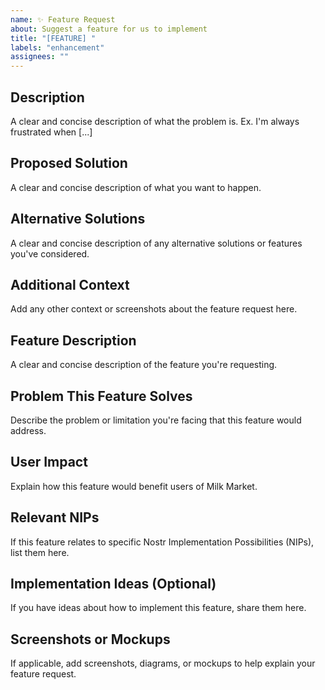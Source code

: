```yaml
---
name: ✨ Feature Request
about: Suggest a feature for us to implement
title: "[FEATURE] "
labels: "enhancement"
assignees: ""
---
```


## Description

A clear and concise description of what the problem is. Ex. I'm always frustrated when [...]

## Proposed Solution

A clear and concise description of what you want to happen.

## Alternative Solutions

A clear and concise description of any alternative solutions or features you've considered.

## Additional Context

Add any other context or screenshots about the feature request here.

## Feature Description

A clear and concise description of the feature you're requesting.

## Problem This Feature Solves

Describe the problem or limitation you're facing that this feature would address.

## User Impact

Explain how this feature would benefit users of Milk Market.

## Relevant NIPs

If this feature relates to specific Nostr Implementation Possibilities (NIPs), list them here.

## Implementation Ideas (Optional)

If you have ideas about how to implement this feature, share them here.

## Screenshots or Mockups

If applicable, add screenshots, diagrams, or mockups to help explain your feature request.
